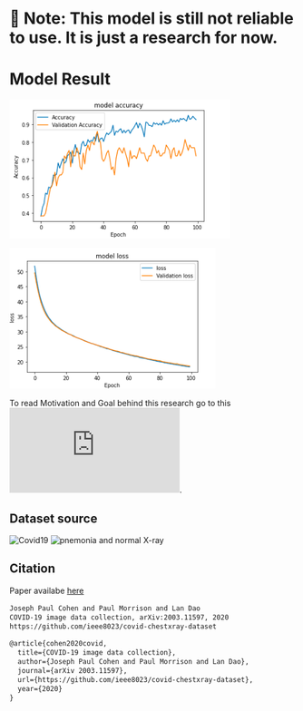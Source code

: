 # 🛑 Note: This model is still not reliable to use. It is just a research for now. 


# Model Result
![Model Accuracy](https://github.com/Thehunk1206/Covid-19-chest-X-ray/blob/master/model/modelAccuracy_100.png)

![Model Loss](https://github.com/Thehunk1206/Covid-19-chest-X-ray/blob/master/model/modelLoss_100.png)


To read Motivation and Goal behind this research go to this ![Github link](https://github.com/ieee8023/covid-chestxray-dataset/blob/master/README.md).

## Dataset source 
![Covid19](https://github.com/ieee8023/covid-chestxray-dataset)
![pnemonia and normal X-ray](https://data.mendeley.com/datasets/rscbjbr9sj/2)





## Citation

Paper availabe [here](https://arxiv.org/abs/2003.11597)

```
Joseph Paul Cohen and Paul Morrison and Lan Dao
COVID-19 image data collection, arXiv:2003.11597, 2020
https://github.com/ieee8023/covid-chestxray-dataset
```

```
@article{cohen2020covid,
  title={COVID-19 image data collection},
  author={Joseph Paul Cohen and Paul Morrison and Lan Dao},
  journal={arXiv 2003.11597},
  url={https://github.com/ieee8023/covid-chestxray-dataset},
  year={2020}
}
```


